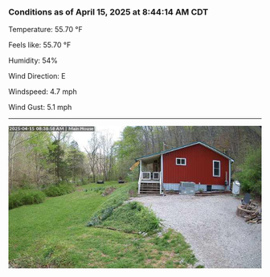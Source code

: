 ### Conditions as of April 15, 2025 at 8:44:14 AM CDT 

Temperature: 55.70 &deg;F

Feels like: 55.70 &deg;F

Humidity: 54%

Wind Direction: E

Windspeed: 4.7 mph

Wind Gust: 5.1 mph

---

<img src="./images/latest.jpeg"/>

